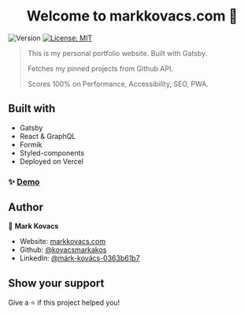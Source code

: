 <h1 align="center">Welcome to markkovacs.com 👋</h1>
<p>
  <img alt="Version" src="https://img.shields.io/badge/version-0.1.0-blue.svg?cacheSeconds=2592000" />
  <a href="#" target="_blank">
    <img alt="License: MIT" src="https://img.shields.io/badge/License-MIT-yellow.svg" />
  </a>
</p>

> This is my personal portfolio website. Built with Gatsby.
>
> Fetches my pinned projects from Github API.
>
> Scores 100% on Performance, Accessibility, SEO, PWA.

## Built with

- Gatsby
- React & GraphQL
- Formik
- Styled-components
- Deployed on Vercel

### ✨ [Demo](https://markkovacs.com)

## Author

👤 **Mark Kovacs**

* Website: [markkovacs.com](https://markkovacs.com)
* Github: [@kovacsmarkakos](https://github.com/kovacsmarkakos)
* LinkedIn: [@márk-kovács-0363b61b7](https://linkedin.com/in/márk-kovács-0363b61b7)

## Show your support

Give a ⭐️ if this project helped you!
